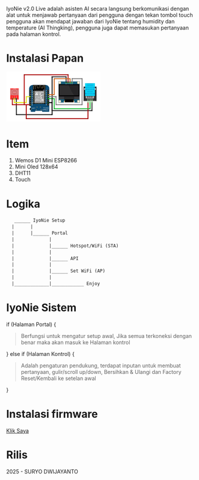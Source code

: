 IyoNie v2.0 Live adalah asisten AI secara langsung berkomunikasi dengan alat untuk menjawab pertanyaan dari pengguna dengan tekan tombol touch pengguna akan mendapat jawaban dari IyoNie tentang humidity dan temperature (AI Thingking), pengguna juga dapat memasukan pertanyaan pada halaman kontrol.

# Instalasi Papan
[<img alt="LuckNet Reference Board Manage" title="LuckNet Reference Board Manage" width="50%" src="https://raw.githubusercontent.com/CusMeDroid/IyoNie/refs/heads/main/IyoNie-v2-0.png" />](https://raw.githubusercontent.com/CusMeDroid/IyoNie/refs/heads/main/IyoNie-v2-0.png)

# Item
1. Wemos D1 Mini ESP8266
2. Mini Oled 128x64
3. DHT11
4. Touch

# Logika
```txt
   ______ IyoNie Setup
  |      |
  |      |______ Portal
  |             |
  |             |______ Hotspot/WiFi (STA)
  |             |
  |             |______ API
  |             |
  |             |______ Set WiFi (AP)
  |             |
  |_____________|____________ Enjoy
```

# IyoNie Sistem
if (Halaman Portal) {
>Berfungsi untuk mengatur setup awal, Jika semua terkoneksi dengan benar maka akan masuk ke Halaman kontrol

} else if (Halaman Kontrol) {
>Adalah pengaturan pendukung, terdapat inputan untuk membuat pertanyaan, gulir/scroll up/down, Bersihkan & Ulangi dan Factory Reset/Kembali ke setelan awal

}

# Instalasi firmware
[Klik Saya](mailto:iyortml@gmail.com)

# Rilis
2025 - SURYO DWIJAYANTO
